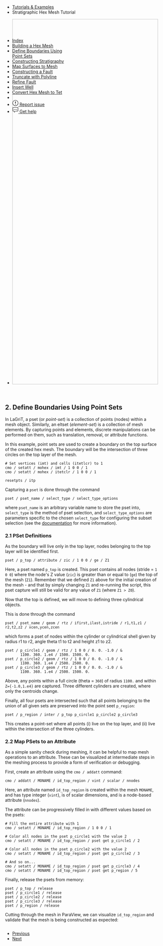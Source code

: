 <!-- Begin breadcrumb -->
<ul class="uk-breadcrumb">
    <li><a href="{{ "/pages/tutorial/index.html" | relative_url }}">Tutorials &amp; Examples</a></li>
    <li><span>Stratigraphic Hex Mesh Tutorial</span></li>
</ul>
<!-- End breadcrumb -->

<!-- Begin image slideshow -->
<div class="uk-position-relative uk-visible-toggle uk-light" tabindex="-1" uk-slideshow>
    <ul class="uk-slideshow-items">
        <li>
            <img data-src="{{ "/pages/tutorial/stratigraphy/images/02_hex_01_top_region.png" | relative_url }}" width="1800" height="1200" alt="" uk-cover uk-img="target: !.uk-slideshow-items">
        </li>
    </ul>
</div>
<!-- End image slideshow -->
<br/>

<h2 id="psets" class="uk-h3 uk-margin-remove">2. Define Boundaries Using Point Sets</h2>

In LaGriT, a pset (or *point-set*) is a collection of points (nodes) within a 
mesh object. Similarly, an eltset (*element-set*) is a collection of mesh
elements. By capturing points and elements, discrete manipulations can be
performed on them, such as translation, removal, or attribute functions. 

In this example, point sets are used to create a boundary on the top surface of 
the created hex mesh. The boundary will be the intersection of three circles on
the top layer of the mesh.

```
# Set vertices (imt) and cells (itetlcr) to 1
cmo / setatt / mohex / imt / 1 0 0 / 1
cmo / setatt / mohex / itetclr / 1 0 0 / 1

resetpts / itp
```

Capturing a `pset` is done through the command

```
pset / pset_name / select_type / select_type_options
```

where `pset_name` is an arbitrary variable name to store the pset into, 
`select_type` is the method of pset selection, and `select_type_options` are
parameters specific to the chosen `select_type` for configuring the subset
selection (see the [documentation](../../docs/commands/PSET.md) for more information).

### 2.1 PSet Definitions

As the boundary will live only in the top layer, nodes belonging to the top 
layer will be identified first.

```
pset / p_top / attribute / zic / 1 0 0 / ge / Z1
```

Here, a pset named `p_top` is created. This pset contains all nodes 
(stride = `1 0 0`) where the node's Z value (`zic`) is greater than or equal to
(`ge`) the top of the mesh (`Z1`). Remember that we defined `Z1` above for the
initial creation of the mesh - and that by simply changing `Z1` and re-running
the script, this pset capture will still be valid for any value of `Z1`
(where `Z1 > Z0`).

Now that the top is defined, we will move to defining three cylindrical
objects.

This is done through the command

```
pset / pset_name / geom / rtz / ifirst,ilast,istride / r1,t1,z1 / r2,t2,z2 / xcen,ycen,zcen
```

which forms a pset of nodes within the cylinder or cylindrical shell given by 
radius r1 to r2, angle theta t1 to t2 and height z1 to z2.

```
pset / p_circle1 / geom / rtz / 1 0 0 / 0. 0. -1.0 / &
       1100. 360. 1.e4 / 1500. 1500. 0.
pset / p_circle2 / geom / rtz / 1 0 0 / 0. 0. -1.0 / &
       1100. 360. 1.e4 / 2500. 2500. 0.
pset / p_circle3 / geom / rtz / 1 0 0 / 0. 0. -1.0 / &
       1100. 360. 1.e4 / 2500. 1500. 0.
```

Above, any points within a full circle (theta = `360`) of radius `1100.` and 
within `Z={-1.0,1.e4}` are captured. Three different cylinders are created,
where only the centroids change.

Finally, all four psets are intersected such that all points belonging to the
union of all given sets are preserved into the point seet `p_region`:

```
pset / p_region / inter / p_top p_circle1 p_circle2 p_circle3
```

This creates a point-set where all points (i) live on the top layer, and (ii)
live within the intersection of the three cylinders.

### 2.2 Map PSets to an Attribute

As a simple sanity check during meshing, it can be helpful to map mesh
operations to an attribute. These can be visualized at intermediate steps in
the meshing process to provide a form of verification or debugging.

First, create an attribute using the `cmo / addatt` command:

```
cmo / addatt / MONAME / id_top_region / vint / scalar / nnodes
```

Here, an attribute named `id_top_region` is created within the mesh `MONAME`,
and has type integer (`vint`), is of scalar dimensions, and is a node-based
attribute (`nnodes`).

The attribute can be progressively filled in with different values based on
the psets:

```
# Fill the entire attribute with 1
cmo / setatt / MONAME / id_top_region / 1 0 0 / 1

# Color all nodes in the pset p_circle1 with the value 2
cmo / setatt / MONAME / id_top_region / pset get p_circle1 / 2

# Color all nodes in the pset p_circle2 with the value 2
cmo / setatt / MONAME / id_top_region / pset get p_circle2 / 3

# And so on...
cmo / setatt / MONAME / id_top_region / pset get p_circle3 / 4
cmo / setatt / MONAME / id_top_region / pset get p_region / 5
```

Finally, release the psets from memory:

```
pset / p_top / release
pset / p_circle1 / release
pset / p_circle2 / release
pset / p_circle3 / release
pset / p_region / release
```

Cutting through the mesh in ParaView, we can visualize `id_top_region` and
validate that the mesh is being constructed as expected:

<!-- Lightbox image -->
<div class="uk-child-width-1-3@m" uk-grid uk-lightbox="animation: slide">
    <div>
        <a class="uk-inline" href="{{ "/pages/tutorial/stratigraphy/images/ch2_transparent_cbar.png" | relative_url }}" data-caption="Visualization of id_top_region">
            <img src="{{ "/pages/tutorial/stratigraphy/images/ch2_transparent_cbar.png" | relative_url }}" alt="">
        </a>
    </div>
</div>

<!-- Next / Prev -->
<ul class="uk-pagination">
    <li><a href="{{ "/pages/tutorial/stratigraphy/step_01.html" | relative_url }}"><span class="uk-margin-small-right" uk-pagination-previous></span> Previous</a></li>
    <li class="uk-margin-auto-left"><a href="{{ "/pages/tutorial/stratigraphy/step_03.html" | relative_url }}">Next <span class="uk-margin-small-left" uk-pagination-next></span></a></li>
</ul>

<!-- Sidebar -->
<div class="tm-sidebar-right uk-visible@l">
    <div uk-sticky="offset: 160" class="uk-sticky uk-active uk-sticky-fixed" style="position: fixed; top: 160px; width: 200px;">
        <ul uk-scrollspy-nav="closest: li; scroll: true; offset: 100" class="uk-nav uk-nav-default tm-nav uk-nav-parent-icon">
            <li class=""><a href="{{ "/pages/tutorial/stratigraphy/index.html" | relative_url }}">Index</a></li>
            <li class=""><a href="{{ "/pages/tutorial/stratigraphy/step_01.html" | relative_url }}">Building a Hex Mesh</a></li>
            <li class="uk-active"><a href="#psets">Define Boundaries Using Point Sets</a></li>
            <li class=""><a href="{{ "/pages/tutorial/stratigraphy/step_03.html" | relative_url }}">Constructing Stratigraphy</a></li>
            <li class=""><a href="{{ "/pages/tutorial/stratigraphy/step_04.html" | relative_url }}">Map Surfaces to Mesh</a></li>
            <li class=""><a href="{{ "/pages/tutorial/stratigraphy/step_05.html" | relative_url }}">Constructing a Fault</a></li>
            <li class=""><a href="{{ "/pages/tutorial/stratigraphy/step_06.html" | relative_url }}">Truncate with Polyline</a></li>
            <li class=""><a href="{{ "/pages/tutorial/stratigraphy/step_07.html" | relative_url }}">Refine Fault</a></li>
            <li class=""><a href="{{ "/pages/tutorial/stratigraphy/step_08.html" | relative_url }}">Insert Well</a></li>
            <li class=""><a href="{{ "/pages/tutorial/stratigraphy/step_09.html" | relative_url }}">Convert Hex Mesh to Tet</a></li>
            <li class="uk-nav-divider"></li>
            <!---->
            <li><a href="https://github.com/lanl/LaGriT/issues" target="_blank"><span uk-icon="icon: warning" class="uk-margin-small-right uk-icon"><svg width="20" height="20" viewBox="0 0 20 20" xmlns="http://www.w3.org/2000/svg" data-svg="warning"><circle cx="10" cy="14" r="1"></circle><circle fill="none" stroke="#000" stroke-width="1.1" cx="10" cy="10" r="9"></circle><path d="M10.97,7.72 C10.85,9.54 10.56,11.29 10.56,11.29 C10.51,11.87 10.27,12 9.99,12 C9.69,12 9.49,11.87 9.43,11.29 C9.43,11.29 9.16,9.54 9.03,7.72 C8.96,6.54 9.03,6 9.03,6 C9.03,5.45 9.46,5.02 9.99,5 C10.53,5.01 10.97,5.44 10.97,6 C10.97,6 11.04,6.54 10.97,7.72 L10.97,7.72 Z"></path></svg></span> <span class="uk-text-middle">Report issue</span></a></li>
            <li><a href="mailto:lagrit-dev@lanl.gov" target="_blank"><span uk-icon="icon: commenting" class="uk-margin-small-right uk-icon"><svg width="20" height="20" viewBox="0 0 20 20" xmlns="http://www.w3.org/2000/svg" data-svg="commenting"><polygon fill="none" stroke="#000" points="1.5,1.5 18.5,1.5 18.5,13.5 10.5,13.5 6.5,17.5 6.5,13.5 1.5,13.5"></polygon><circle cx="10" cy="8" r="1"></circle><circle cx="6" cy="8" r="1"></circle><circle cx="14" cy="8" r="1"></circle></svg></span> <span class="uk-text-middle">Get help</span></a></li>
        </ul>
    </div>
</div>